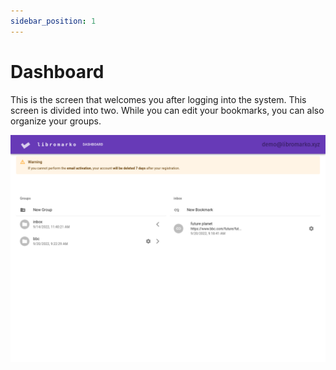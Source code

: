 ```yaml
---
sidebar_position: 1
---
```


# Dashboard

This is the screen that welcomes you after logging into the system. This screen is divided into two. While you can edit your bookmarks, you can also organize your groups.

![dashboard](./img/dashboard.png)
